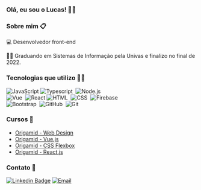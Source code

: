 ### Olá, eu sou o Lucas! 👋😀


### Sobre mim 📋

💻 Desenvolvedor front-end

👨‍🎓 Graduando em Sistemas de Informação pela Univas e finalizo no final de 2022.


### Tecnologias que utilizo 🧑‍💻

![JavaScript](https://img.shields.io/badge/JavaScript-F7DF1E?style=for-the-badge&logo=javascript&logoColor=black)
![Typescript](https://img.shields.io/badge/Typescript-6495ED?style=for-the-badge&logo=typescript)&nbsp;
![Node.js](https://img.shields.io/badge/NODE.JS-026E00?style=for-the-badge&logo=node.js&logoColor=black)<br>
![Vue](https://img.shields.io/badge/Vue.js-42b983?style=for-the-badge&logo=vue.js)&nbsp;
![React](https://img.shields.io/badge/React.js-5ed3f3?style=for-the-badge&logo=react)
![HTML](https://img.shields.io/badge/HTML-ffa500?style=for-the-badge&logo=HTML5)&nbsp;
![CSS](https://img.shields.io/badge/-CSS-264DE4?style=for-the-badge&logo=CSS3)&nbsp;
![Firebase](https://img.shields.io/badge/Firebase-F7DF1E?style=for-the-badge&logo=firebase&logoColor=black)&nbsp;<br>
![Bootstrap](https://img.shields.io/badge/-Bootstrap-6A429D?style=flat&logo=bootstrap)&nbsp;
![GitHub](https://img.shields.io/badge/-GitHub-05122A?style=flat&logo=github)&nbsp;
![Git](https://img.shields.io/badge/-Git-E84E31?style=flat&logo=git)&nbsp;

### Cursos 📜

- [Origamid - Web Design](https://www.origamid.com/certificate/764074c1/)
- [Origamid - Vue.js](https://www.origamid.com/certificate/4dba0e50/)
- [Origamid - CSS Flexbox](https://www.origamid.com/certificate/3ec13d30/)
- [Origamid - React.js](https://www.origamid.com/certificate/ef5d544d/)


### Contato 📲

[![Linkedin Badge](https://img.shields.io/badge/-LinkedIn-blue?style=flat-square&logo=Linkedin&logoColor=white&link=https://www.linkedin.com/in/fagnerpsantos/)](https://br.linkedin.com/in/lucas-nery-57b476180/)
<a href="mailto:lucasnerytoledo@hotmail.com"><img alt="Email" src="https://img.shields.io/badge/-Email-red?style=flat-square&logo=gmail" /></a> &nbsp;

